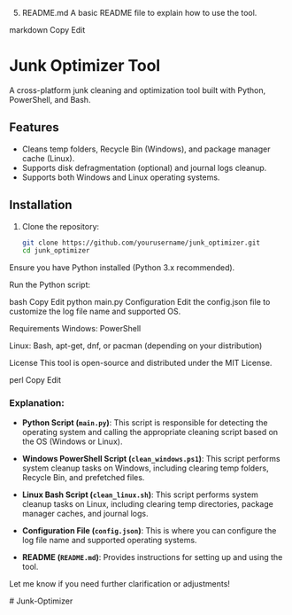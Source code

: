 5. README.md
A basic README file to explain how to use the tool.

markdown
Copy
Edit
# Junk Optimizer Tool

A cross-platform junk cleaning and optimization tool built with Python, PowerShell, and Bash.

## Features
- Cleans temp folders, Recycle Bin (Windows), and package manager cache (Linux).
- Supports disk defragmentation (optional) and journal logs cleanup.
- Supports both Windows and Linux operating systems.

## Installation

1. Clone the repository:
   ```bash
   git clone https://github.com/yourusername/junk_optimizer.git
   cd junk_optimizer
Ensure you have Python installed (Python 3.x recommended).

Run the Python script:

bash
Copy
Edit
python main.py
Configuration
Edit the config.json file to customize the log file name and supported OS.

Requirements
Windows: PowerShell

Linux: Bash, apt-get, dnf, or pacman (depending on your distribution)

License
This tool is open-source and distributed under the MIT License.

perl
Copy
Edit

### Explanation:

- **Python Script (`main.py`)**: This script is responsible for detecting the operating system and calling the appropriate cleaning script based on the OS (Windows or Linux).
  
- **Windows PowerShell Script (`clean_windows.ps1`)**: This script performs system cleanup tasks on Windows, including clearing temp folders, Recycle Bin, and prefetched files.

- **Linux Bash Script (`clean_linux.sh`)**: This script performs system cleanup tasks on Linux, including clearing temp directories, package manager caches, and journal logs.

- **Configuration File (`config.json`)**: This is where you can configure the log file name and supported operating systems.

- **README (`README.md`)**: Provides instructions for setting up and using the tool.

Let me know if you need further clarification or adjustments!



#   J u n k - O p t i m i z e r  
 